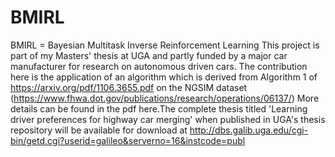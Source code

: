 # BMIRL

BMIRL = Bayesian Multitask Inverse Reinforcement Learning
This project is part of my Masters' thesis at UGA and partly funded by a major car manufacturer for research on autonomous driven cars. The contribution here is the application of an algorithm which is derived from Algorithm 1 of https://arxiv.org/pdf/1106.3655.pdf on the NGSIM dataset (https://www.fhwa.dot.gov/publications/research/operations/06137/)
More details can be found in the pdf here.The complete thesis titled 'Learning driver preferences for highway car merging' when published in UGA's thesis repository will be available for download at http://dbs.galib.uga.edu/cgi-bin/getd.cgi?userid=galileo&serverno=16&instcode=publ
